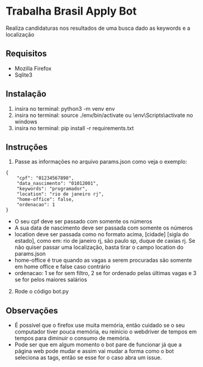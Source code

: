 # Trabalha Brasil Apply Bot
Realiza candidaturas nos resultados de uma busca dado as keywords e a localização

## Requisitos
- Mozilla Firefox
- Sqlite3

## Instalação
1. insira no terminal: python3 -m venv env
2. insira no terminal: source ./env/bin/activate ou \env\Scripts\activate no windows
3. insira no terminal: pip install -r requirements.txt

## Instruções
1. Passe as informações no arquivo params.json como veja o exemplo:
```
{
    "cpf": "01234567890",
    "data_nascimento": "01012001",
    "keywords": "programador",
    "location": "rio de janeiro rj",
    "home-office": false,
    "ordenacao": 1
}
```
- O seu cpf deve ser passado com somente os números
- A sua data de nascimento deve ser passada com somente os números
- location deve ser passada como no formato acima, [cidade] [sigla do estado], como em: rio de janeiro rj, são paulo sp, duque de caxias rj. Se não quiser passar uma localização, basta tirar o campo location do params.json 
- home-office é true quando as vagas a serem procuradas são somente em home office e false caso contrário
- ordenacao: 1 se for sem filtro, 2 se for ordenado pelas últimas vagas e 3 se for pelos maiores salários
2. Rode o código bot.py

## Observações
- É possível que o firefox use muita memória, então cuidado se o seu computador tiver pouca memória, eu reinicio o webdriver de tempos em tempos para diminuir o consumo de memória.
- Pode ser que em algum momento o bot pare de funcionar já que a página web pode mudar e assim vai mudar a forma como o bot seleciona as tags, então se esse for o caso abra um issue.
